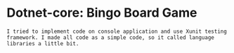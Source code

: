 # Dotnet-core: Bingo Board Game

`I tried to implement code on console application and use Xunit testing framework. I made all code as a simple code, so it called language libraries a little bit.`

